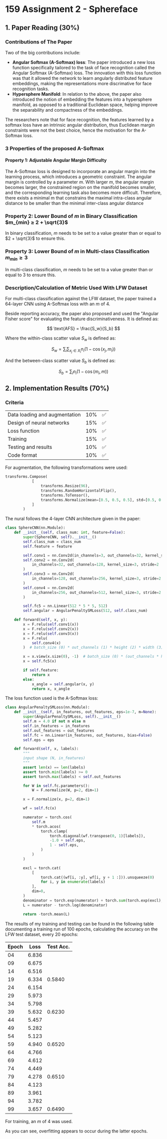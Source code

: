 # 159 Assignment 2 - Sphereface

## 1. Paper Reading (30%)

### Contributions of The Paper

Two of the big contributions include:

- **Angular Softmax (A-Softmax) loss**: The paper introduced a new loss function specifically tailored to the task of face recognition called the Angular Softmax (A-Softmax) loss. The innovation with this loss function was that it allowed the network to learn angularly distributed feature embeddings, making the representations more discrimative for face recognition tasks.
- **Hypersphere Manifold**: In relation to the above, the paper also introduced the notion of embedding the features into a hypersphere manifold, as opposed to a traditional Euclidean space, helping improve the separability and compactness of the embeddings.

The researchers note that for face recognition, the features learned by a softmax loss have an intrinsic angular distribution, thus Euclidean margin constraints were not the best choice, hence the motivation for the A-Softmax loss.

### 3 Properties of the proposed A-Softmax

#### Property 1: Adjustable Angular Margin Difficulty

The A-Softmax loss is designed to incorporate an angular margin into the learning process, which introduces a geometric constraint. The angular margin is controlled by a parameter $m$. With larger $m$, the angular margin becomes larger, the constrained region on the manifold becomes smaller, and the corresponding
learning task also becomes more difficult. Therefore, there exists a minimal m that constrains the maximal intra-class angular distance to be smaller than the minimal inter-class angular distance

### Property 2: Lower Bound of $m$ in Binary Classification $m_{min} ≥ 2 + \sqrt{3}$

In binary classification, $m$ needs to be set to a value greater than or equal to $2 + \sqrt{3}$ to ensure this.

### Property 3: Lower Bound of $m$ in Multi-class Classification $m_{min} ≥ 3$

In multi-class classification, $m$ needs to be set to a value greater than or equal to 3 to ensure this.

### Description/Calculation of Metric Used With LFW Dataset

For multi-class classification against the LFW dataset, the paper trained a 64-layer CNN using A-Softmax loss with an $m$ of 4.

Beside reporting accuracy, the paper also proposed and used the "Angular Fisher score" for evaluating the feature discriminativeness. It is defined as:

$$
\text{AFS} = \frac{S_w}{S_b}
$$

Where the within-class scatter value $S_w$ is defined as:

$$
S_w = \sum_i \sum_{x_j \in X_i} n_i (1 - \cos(x_j, m_i))
$$

And the between-class scatter value $S_b$ is defined as:

$$
S_b = \sum_i n_i (1 - \cos(m_i, m))
$$

## 2. Implementation Results (70%)

### Criteria

| | | |
|---|---|---|
| Data loading and augmentation | 10% | ✅ |
| Design of neural networks | 15% | ✅ |
| Loss function | 10% | ✅ |
| Training  | 15% | ✅ |
| Testing and results | 10% | ✅ |
| Code format | 10% | ✅ |


For augmentation, the following transformations were used:

```python
transforms.Compose(
            [
                transforms.Resize(96),
                transforms.RandomHorizontalFlip(),
                transforms.ToTensor(),
                transforms.Normalize(mean=[0.5, 0.5, 0.5], std=[0.5, 0.5, 0.5]),
            ]
        )
```

The nural follows the 4-layer CNN architecture given in the paper:

```python
class SphereCNN(nn.Module):
    def __init__(self, class_num: int, feature=False):
        super(SphereCNN, self).__init__()
        self.class_num = class_num
        self.feature = feature

        self.conv1 = nn.Conv2d(in_channels=3, out_channels=32, kernel_size=3, stride=2)
        self.conv2 = nn.Conv2d(
            in_channels=32, out_channels=128, kernel_size=3, stride=2
        )
        self.conv3 = nn.Conv2d(
            in_channels=128, out_channels=256, kernel_size=3, stride=2
        )
        self.conv4 = nn.Conv2d(
            in_channels=256, out_channels=512, kernel_size=3, stride=2
        )

        self.fc5 = nn.Linear(512 * 5 * 5, 512)
        self.angular = AngularPenaltySMLoss(512, self.class_num)

    def forward(self, x, y):
        x = F.relu(self.conv1(x))
        x = F.relu(self.conv2(x))
        x = F.relu(self.conv3(x))
        x = F.relu(
            self.conv4(x)
        )  # batch_size (0) * out_channels (1) * height (2) * width (3)

        x = x.view(x.size(0), -1)  # batch_size (0) * (out_channels * height * width)
        x = self.fc5(x)

        if self.feature:
            return x
        else:
            x_angle = self.angular(x, y)
            return x, x_angle
```

The loss function used is the A-Softmax loss:

```python
class AngularPenaltySMLoss(nn.Module):
    def __init__(self, in_features, out_features, eps=1e-7, m=None):
        super(AngularPenaltySMLoss, self).__init__()
        self.m = 4.0 if not m else m
        self.in_features = in_features
        self.out_features = out_features
        self.fc = nn.Linear(in_features, out_features, bias=False)
        self.eps = eps

    def forward(self, x, labels):
        """
        input shape (N, in_features)
        """
        assert len(x) == len(labels)
        assert torch.min(labels) >= 0
        assert torch.max(labels) < self.out_features

        for W in self.fc.parameters():
            W = F.normalize(W, p=2, dim=1)

        x = F.normalize(x, p=2, dim=1)

        wf = self.fc(x)

        numerator = torch.cos(
            self.m
            * torch.acos(
                torch.clamp(
                    torch.diagonal(wf.transpose(0, 1)[labels]),
                    -1.0 + self.eps,
                    1 - self.eps,
                )
            )
        )

        excl = torch.cat(
            [
                torch.cat((wf[i, :y], wf[i, y + 1 :])).unsqueeze(0)
                for i, y in enumerate(labels)
            ],
            dim=0,
        )
        denominator = torch.exp(numerator) + torch.sum(torch.exp(excl), dim=1)
        L = numerator - torch.log(denominator)

        return -torch.mean(L)
```

The results of my training and testing can be found in the following table documenting a training run of 100 epochs, calculating the accuracy on the LFW test dataset, every 20 epochs:

| Epoch | Loss   | Test Acc. |
|-------|--------|-----------|
| 04    | 6.836  |           |
| 09    | 6.675  |           |
| 14    | 6.516  |           |
| 19    | 6.334  | 0.5840    |
| 24    | 6.154  |           |
| 29    | 5.973  |           |
| 34    | 5.798  |           |
| 39    | 5.632  | 0.6230    |
| 44    | 5.457  |           |
| 49    | 5.282  |           |
| 54    | 5.123  |           |
| 59    | 4.940  | 0.6520    |
| 64    | 4.766  |           |
| 69    | 4.612  |           |
| 74    | 4.449  |           |
| 79    | 4.278  | 0.6510    |
| 84    | 4.123  |           |
| 89    | 3.961  |           |
| 94    | 3.782  |           |
| 99    | 3.657  | 0.6490    |

For training, an $m$ of 4 was used.

As you can see, overfitting appears to occur during the latter epochs.
